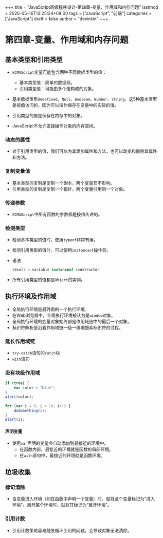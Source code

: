 +++
title = "JavaScript高级程序设计-第四章-变量、作用域和内存问题"
lastmod = 2020-05-16T10:25:24+08:00
tags = ["JavaScript", "前端"]
categories = ["JavaScript"]
draft = false
author = "devinkin"
+++
# 第四章-变量、作用域和内存问题
 
## 基本类型和引用类型
 
- `ECMAScript`变量可能包含两种不同数据类型的值：
 
  - 基本类型值：简单的数据段。
  - 引用类型值：可能由多个值构成的对象。
- 基本数据类型`Undefined`、`Null`、`Boolean`、`Number`、`String`，这5种基本类型是按值访问的，因为可以操作保存在变量中的实际的值。
- 引用类型的值是保存在内存中的对象。
- JavaScript不允许直接操作对象的内存空间。
 
### 动态的属性
 
- 对于引用类型的值，我们可以为其添加属性和方法，也可以改变和删除其属性和方法。
 
###  复制变量值
 
- 基本类型的复制是复制一个副本，两个变量互不影响。
- 引用类型的复制是复制一个指针，两个变量引用同一个对象。
 
### 传递参数
 
- `ECMAScript`中所有函数的参数都是按值传递的。
 
###  检测类型
 
- 检测基本类型的值时，使用`typeof`非常有用。
 
- 检测引用类型的值时，可以使用`instanceof`操作符。
 
- 语法
 
  ```javascript
  result = variable instanceof constructor
  ```
 
- 所有引用类型的值都是`Object`的实例。
 
## 执行环境及作用域
 
- 全局执行环境是最外围的一个执行环境.
- 在Web浏览器中，全局执行环境被认为是`window`对象。
- 全局执行环境的变量对象始终都是作用域链中的最后一个对象。
- 标识符解析是沿着作用域链一级一级地搜索标识符的过程。
 
### 延长作用域链
 
- `try-catch`语句的`catch`块
- `with`语句
 
### 没有块级作用域
 
```javascript
if (true) {
    var color = "blue";
}
alert(color);
 
for (var i = 0; i < 10; i++) {
    doSomething(i);
}
alert(i);
```
 
#### 声明变量
 
- 使用`var`声明的变量会自动添加到最接近的环境中。
  - 在函数内部，最接近的环境就是函数的局部环境。
  - 在`with`语句中，最接近的环境就是函数环境。
 
## 垃圾收集
 
### 标记清除
 
- 当变量进入环境（如在函数中声明一个变量）时，就将这个变量标记为“进入环境”。离开某个环境时，就将其标记为“离开环境”。
 
### 引用计数
 
- 引用计数策略容易触发循环引用的问题，会导致对象无法清除。
